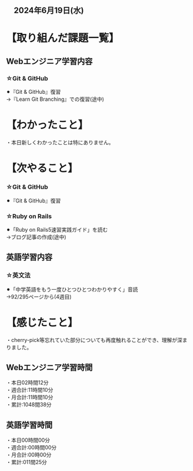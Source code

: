## 　2024年6月19日(水)
# 【取り組んだ課題一覧】
## Webエンジニア学習内容
### ☆Git & GitHub
⚫︎『Git & GitHub』復習<br>
→『Learn Git Branching』での復習(途中)<br>
# 【わかったこと】
・本日新しくわかったことは特にありません。<br>
# 【次やること】
### ☆Git & GitHub
⚫︎『Git & GitHub』復習<br>
### ☆Ruby on Rails
⚫︎「Ruby on Rails5速習実践ガイド」を読む<br>
→ブログ記事の作成(途中)<br>
## 英語学習内容
### ☆英文法
⚫︎「中学英語をもう一度ひとつひとつわかりやすく」音読<br>
→92/295ページから(4週目)<br>
# 【感じたこと】
・cherry-pick等忘れていた部分についても再度触れることができ、理解が深まりました。<br>
## Webエンジニア学習時間
・本日02時間12分<br>
・週合計:11時間10分<br>
・月合計:11時間10分<br>
・累計:1048間38分<br>
## 英語学習時間
・本日00時間00分<br>
・週合計:00時間00分<br>
・月合計:00時00分<br>
・累計:011間25分<br>

